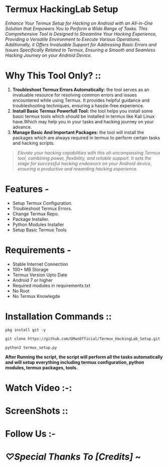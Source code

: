 # Termux HackingLab Setup
_Enhance Your Termux Setup for Hacking on Android with an All-in-One Solution that Empowers You to Perform a Wide Range of Tasks. This Comprehensive Tool is Designed to Streamline Your Hacking Experience, Providing a Versatile Environment to Execute Various Operations. Additionally, it Offers Invaluable Support for Addressing Basic Errors and Issues Specifically Related to Termux, Ensuring a Smooth and Seamless Hacking Journey on your Android Device._

# Why This Tool Only? ::
1. **Troubleshoot Termux Errors Automatically:** the tool serves as an invaluable resource for resolving common errors and issues encountered while using Termux. It provides helpful guidance and troubleshooting techniques, ensuring a hassle-free experience.
2. **Install Basic Termux Powerfull Tool:** the tool helps you install some basic termux tools which should be installed in termux like Kali Linux have.Which may help you in your tasks and hacking journey on your advance.
3. **Manage Basic And Important Packages:** the tool will install the packages which are always required in termux to perform certain tasks and hacking scripts.

> _Elevate your hacking capabilities with this all-encompassing Termux tool, combining power, flexibility, and reliable support. It sets the stage for successful hacking endeavors on your Android device, ensuring a productive and rewarding hacking experience._

# Features - 
- Setup Termux Configuration.
- Troubleshoot Termux Errors.
- Change Termux Repo.
- Package Installer.
- Python Modules Installer
- Setup Basic Termux Tools
  
# Requirements - 
- Stable Internet Connection
- 100+ MB Storage
- Termux Version Upto Date
- Android 7 or higher
- Required modules in requirements.txt
- No Root
- No Termux Knowlegde

# Installation Commands ::
```pkg install git -y```

```git clone https://github.com/GManOfficial/Termux_HackingLab_Setup.git```

```python3 termux_setup.py```

**After Running the script, the script will perform all the tasks automatically and will setup everything including termux configuration, python modules, termux packages, tools.**

# Watch Video :-:

# ScreenShots ::

# Follow Us :-

# _♡Special Thanks To [Credits]_ ~ 
